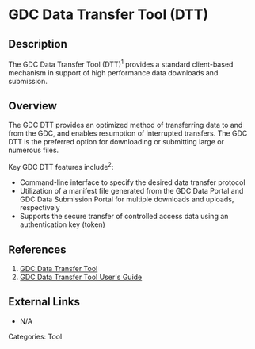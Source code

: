 # GDC Data Transfer Tool (DTT) #
## Description ##
The GDC Data Transfer Tool (DTT)<sup>1</sup> provides a standard client-based mechanism in support of high performance data downloads and submission.
## Overview ##
The GDC DTT provides an optimized method of transferring data to and from the GDC, and enables resumption of interrupted transfers. The GDC DTT is the preferred option for downloading or submitting large or numerous files.

Key GDC DTT features include<sup>2</sup>:

* Command-line interface to specify the desired data transfer protocol
* Utilization of a manifest file generated from the GDC Data Portal and GDC Data Submission Portal for multiple downloads and uploads, respectively
* Supports the secure transfer of controlled access data using an authentication key (token)

## References ##
1. [GDC Data Transfer Tool](https://gdc.cancer.gov/access-data/gdc-data-transfer-tool)
2. [GDC Data Transfer Tool User's Guide](https://docs.gdc.cancer.gov/Data_Transfer_Tool/Users_Guide/Getting_Started/)

## External Links ##
* N/A

Categories: Tool
